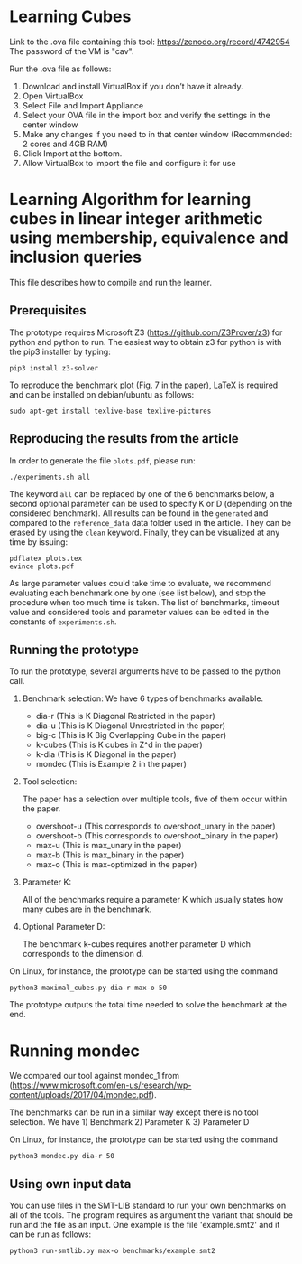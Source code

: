 # Learning Cubes

Link to the .ova file containing this tool: https://zenodo.org/record/4742954
The password of the VM is "cav".

Run the .ova file as follows:

1. Download and install VirtualBox if you don’t have it already.
2. Open VirtualBox
3. Select File and Import Appliance
4. Select your OVA file in the import box and verify the settings in the center window
5. Make any changes if you need to in that center window (Recommended: 2 cores and 4GB RAM)
6. Click Import at the bottom.
7. Allow VirtualBox to import the file and configure it for use

Learning Algorithm for learning cubes in linear integer arithmetic using membership, equivalence and inclusion queries
=================================

This file describes how to compile and run the learner.

Prerequisites
-------------

The prototype requires Microsoft Z3 (https://github.com/Z3Prover/z3)
for python and python to run. The easiest way to obtain z3 for python
is with the pip3 installer by typing:

	pip3 install z3-solver

To reproduce the benchmark plot (Fig. 7 in the paper), LaTeX is required and can be installed on debian/ubuntu as follows:

	sudo apt-get install texlive-base texlive-pictures

Reproducing the results from the article
----------------------------------------

In order to generate the file `plots.pdf`, please run:

	./experiments.sh all

The keyword `all` can be replaced by one of the 6 benchmarks below, a second
optional parameter can be used to specify K or D (depending on the considered
benchmark).
All results can be found in the `generated` and compared to the `reference_data`
data folder used in the article.
They can be erased by using the `clean` keyword.
Finally, they can be visualized at any time by issuing:

	pdflatex plots.tex
	evince plots.pdf

As large parameter values could take time to evaluate, we recommend evaluating
each benchmark one by one (see list below),
and stop the procedure when too much time is taken.
The list of benchmarks, timeout value and considered tools and parameter values
can be edited in the constants of `experiments.sh`.

Running the prototype
---------------------

To run the prototype, several arguments have to be passed to the python call.

1) Benchmark selection:
We have 6 types of benchmarks available.
    - dia-r (This is K Diagonal Restricted in the paper)
    - dia-u (This is K Diagonal Unrestricted in the paper)
    - big-c (This is K Big Overlapping Cube in the paper)
    - k-cubes (This is K cubes in Z^d in the paper)
    - k-dia (This is K Diagonal in the paper)
    - mondec (This is Example 2 in the paper)

2) Tool selection:

    The paper has a selection over multiple tools, five of them occur within the paper.
    - overshoot-u (This corresponds to overshoot_unary in the paper)
    - overshoot-b (This corresponds to overshoot_binary in the paper)
    - max-u (This is max_unary in the paper)
    - max-b (This is max_binary  in the paper)
    - max-o (This is max-optimized in the paper)

3) Parameter K:

    All of the benchmarks require a parameter K which usually states how many cubes are in the benchmark.

4) Optional Parameter D:

    The benchmark k-cubes requires another parameter D which corresponds to the dimension d.

On Linux, for instance, the prototype can be started using the command

    python3 maximal_cubes.py dia-r max-o 50
         

The prototype outputs the total time needed to solve the benchmark at the end.

# Running mondec

We compared our tool against mondec_1 from (https://www.microsoft.com/en-us/research/wp-content/uploads/2017/04/mondec.pdf).

The benchmarks can be run in a similar way except there is no tool selection.
We have 1) Benchmark 2) Parameter K 3) Parameter D

On Linux, for instance, the prototype can be started using the command

	python3 mondec.py dia-r 50

Using own input data
---------------------

You can use files in the SMT-LIB standard to run your own benchmarks on all of the tools. The program requires as argument the variant that should be run and the file as an input. One example is the file 'example.smt2' and it can be run as follows:

	python3 run-smtlib.py max-o benchmarks/example.smt2
